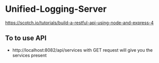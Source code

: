 # Unified-Logging-Server

https://scotch.io/tutorials/build-a-restful-api-using-node-and-express-4

## To to use API
* http://localhost:8082/api/services with GET request will give you the services present
